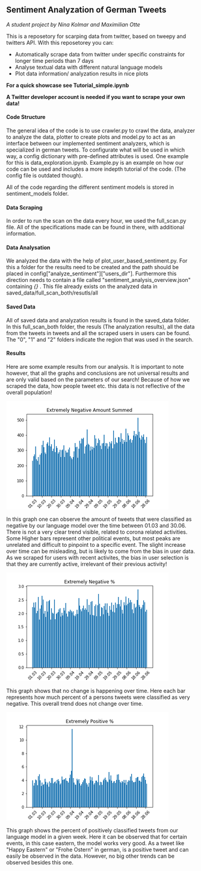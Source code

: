 ## Sentiment Analyzation of German Tweets

_A student project by Nina Kolmar and Maximilian Otte_

This is a reposetory for scarping data from twitter, based on tweepy and twitters API. With this reposetorey you can:

- Automatically scrape data from twitter under specific constraints for longer time periods than 7 days
- Analyse textual data with different natural language models
- Plot data information/ analyzation results in nice plots

**For a quick showcase see Tutorial_simple.ipynb**

**A Twitter developer account is needed if you want to scrape your own data!**


#### Code Structure

The general idea of the code is to use crawler.py to crawl the data, analyzer to analyze the data, plotter to create plots and model.py to act as an interface between our implemented sentiment analyzers, which is specialized in german tweets. To configurate what will be used in which way, a config dictionary with pre-defined attributes is used. One example for this is data_exploration.ipynb.
Example.py is an example on how our code can be used and includes a more indepth tutorial of the code. (The config file is outdated though).

All of the code regarding the different sentiment models is stored in sentiment_models folder.

#### Data Scraping
In order to run the scan on the data every hour, we used the full_scan.py file. All of the specifications made can be found in there, with additional information.


#### Data Analysation
We analyzed the data with the help of plot_user_based_sentiment.py. For this a folder for the results need to be created and the path should be placed in config\["analyze_sentiment"]\["users_dir"]. 
Furthermore this direction needs to contain a file called "sentiment_analysis_overview.json" containing _{}_ . This file already exists on the analyzed data in saved_data/full_scan_both/resutls/all

#### Saved Data
All of saved data and analyzation results is found in the saved_data folder. In this full_scan_both folder, the resuls (The analyzation results), all the data from the tweets in tweets and all the scraped users in users can be found. The "0", "1" and "2" folders indicate the region that was used in the search. 

#### Results
Here are some example results from our analysis. It is important to note however, that all the graphs and conclusions are not universal results and are only valid based on the parameters of our search! Because of how we scraped the data, how people tweet etc. this data is not reflective of the overall population!

![Extremely Negative Amount Summed](https://github.com/I3lacx/Corona_Sentinent/blob/documentation/plots/Extremely%20Negative%20Amount%20Summed.png)

In this graph one can observe the amount of tweets that were classified as negative by our language model over the time between 01.03 and 30.06. There is not a very clear trend visible, related to corona related activities. Some Higher bars represent other political events, but most peaks are unrelated and difficult to pinpoint to a specific event. The slight increase over time can be misleading, but is likely to come from the bias in user data. As we scraped for users with recent activites, the bias in user selection is that they are currently active, irrelevant of their previous activity!

![Extremely Negative Percent](https://github.com/I3lacx/Corona_Sentinent/blob/documentation/plots/neg_perc_all.png)

This graph shows that no change is happening over time. Here each bar represents how much percent of a persons tweets were classified as very negative. This overall trend does not change over time. 

![Extremely Positive Percent](https://github.com/I3lacx/Corona_Sentinent/blob/documentation/plots/pos_perc_all.png)

This graph shows the percent of positively classified tweets from our language model in a given week. Here it can be observed that for certain events, in this case eastern, the model works very good. As a tweet like "Happy Eastern" or "Frohe Ostern" in german, is a positive tweet and can easily be observed in the data. However, no big other trends can be observed besides this one. 

